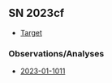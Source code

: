 ## SN 2023cf

* [Target](./target/index.html)

### Observations/Analyses

* [2023-01-1011](./2023-01-1011/index.html)
